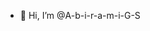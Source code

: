 - 👋 Hi, I’m @A-b-i-r-a-m-i-G-S
<!---
A-b-i-r-a-m-i-G-S/A-b-i-r-a-m-i-G-S is a ✨ special ✨ repository because its `README.md` (this file) appears on your GitHub profile.
You can click the Preview link to take a look at your changes.
--->

